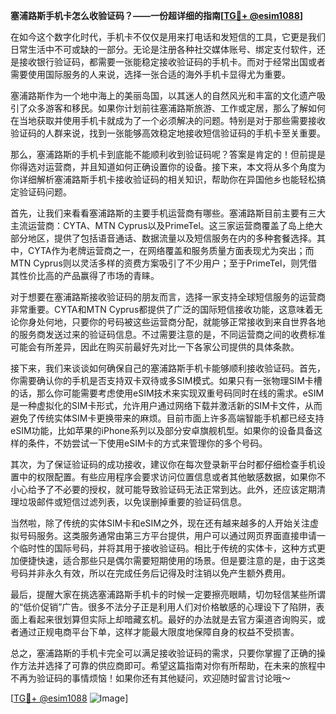 **塞浦路斯手机卡怎么收验证码？——一份超详细的指南[[TG💪+ @esim1088](https://t.me/s/esim1088)]**

在如今这个数字化时代，手机卡不仅仅是用来打电话和发短信的工具，它更是我们日常生活中不可或缺的一部分。无论是注册各种社交媒体账号、绑定支付软件，还是接收银行验证码，都需要一张能稳定接收验证码的手机卡。而对于经常出国或者需要使用国际服务的人来说，选择一张合适的海外手机卡显得尤为重要。

塞浦路斯作为一个地中海上的美丽岛国，以其迷人的自然风光和丰富的文化遗产吸引了众多游客和移民。如果你计划前往塞浦路斯旅游、工作或定居，那么了解如何在当地获取并使用手机卡就成为了一个必须解决的问题。特别是对于那些需要接收验证码的人群来说，找到一张能够高效稳定地接收短信验证码的手机卡至关重要。

那么，塞浦路斯的手机卡到底能不能顺利收到验证码呢？答案是肯定的！但前提是你得选对运营商，并且知道如何正确设置你的设备。接下来，本文将从多个角度为你详细解析塞浦路斯手机卡接收验证码的相关知识，帮助你在异国他乡也能轻松搞定验证码问题。

首先，让我们来看看塞浦路斯的主要手机运营商有哪些。塞浦路斯目前主要有三大主流运营商：CYTA、MTN Cyprus以及PrimeTel。这三家运营商覆盖了岛上绝大部分地区，提供了包括语音通话、数据流量以及短信服务在内的多种套餐选择。其中，CYTA作为老牌运营商之一，在网络覆盖和服务质量方面表现尤为突出；而MTN Cyprus则以灵活多样的资费方案吸引了不少用户；至于PrimeTel，则凭借其性价比高的产品赢得了市场的青睐。

对于想要在塞浦路斯接收验证码的朋友而言，选择一家支持全球短信服务的运营商非常重要。CYTA和MTN Cyprus都提供了广泛的国际短信接收功能，这意味着无论你身处何地，只要你的号码被这些运营商分配，就能够正常接收到来自世界各地的服务商发送过来的验证码信息。不过需要注意的是，不同运营商之间的收费标准可能会有所差异，因此在购买前最好先对比一下各家公司提供的具体条款。

接下来，我们来谈谈如何确保自己的塞浦路斯手机卡能够顺利接收验证码。首先，你需要确认你的手机是否支持双卡双待或多SIM模式。如果只有一张物理SIM卡槽的话，那么你可能需要考虑使用eSIM技术来实现双重号码同时在线的需求。eSIM是一种虚拟化的SIM卡形式，允许用户通过网络下载并激活新的SIM卡文件，从而避免了传统实体SIM卡更换带来的麻烦。目前市面上许多高端智能手机都已经支持eSIM功能，比如苹果的iPhone系列以及部分安卓旗舰机型。如果你的设备具备这样的条件，不妨尝试一下使用eSIM卡的方式来管理你的多个号码。

其次，为了保证验证码的成功接收，建议你在每次登录新平台时都仔细检查手机设置中的权限配置。有些应用程序会要求访问位置信息或者其他敏感数据，如果你不小心给予了不必要的授权，就可能导致验证码无法正常到达。此外，还应该定期清理垃圾邮件或短信过滤列表，以免误删掉重要的验证码信息。

当然啦，除了传统的实体SIM卡和eSIM之外，现在还有越来越多的人开始关注虚拟号码服务。这类服务通常由第三方平台提供，用户可以通过网页界面直接申请一个临时性的国际号码，并将其用于接收验证码。相比于传统的实体卡，这种方式更加便捷快速，适合那些只是偶尔需要短期使用的场景。但是要注意的是，由于这类号码并非永久有效，所以在完成任务后记得及时注销以免产生额外费用。

最后，提醒大家在挑选塞浦路斯手机卡的时候一定要擦亮眼睛，切勿轻信某些所谓的“低价促销”广告。很多不法分子正是利用人们对价格敏感的心理设下了陷阱，表面上看起来很划算但实际上却暗藏玄机。最好的办法就是去官方渠道咨询购买，或者通过正规电商平台下单，这样才能最大限度地保障自身的权益不受损害。

总之，塞浦路斯的手机卡完全可以满足接收验证码的需求，只要你掌握了正确的操作方法并选择了可靠的供应商即可。希望这篇指南对你有所帮助，在未来的旅程中不再为验证码的事情烦恼！如果你还有其他疑问，欢迎随时留言讨论哦～

[[TG💪+ @esim1088](https://t.me/s/esim1088) ![Image](https://i.postimg.cc/4NQfJmqS/Snipaste-2025-05-13-00-14-12.png)]